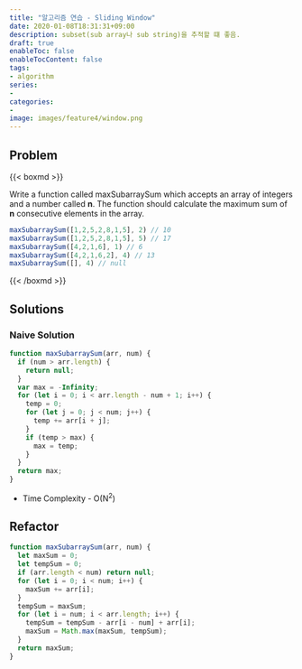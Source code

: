 ```yaml
---
title: "알고리즘 연습 - Sliding Window"
date: 2020-01-08T18:31:31+09:00
description: subset(sub array나 sub string)을 추적할 떄 좋음.
draft: true
enableToc: false
enableTocContent: false
tags:
- algorithm
series:
-
categories:
-
image: images/feature4/window.png
---
```


## Problem

{{< boxmd >}}

Write a function called maxSubarraySum which accepts an array of integers and a number called **n**. The function should calculate the maximum sum of **n** consecutive elements in the array.

```javascript
maxSubarraySum([1,2,5,2,8,1,5], 2) // 10
maxSubarraySum([1,2,5,2,8,1,5], 5) // 17
maxSubarraySum([4,2,1,6], 1) // 6
maxSubarraySum([4,2,1,6,2], 4) // 13
maxSubarraySum([], 4) // null
```

{{< /boxmd >}}

## Solutions

### Naive Solution

```javascript
function maxSubarraySum(arr, num) {
  if (num > arr.length) {
    return null;
  }
  var max = -Infinity;
  for (let i = 0; i < arr.length - num + 1; i++) {
    temp = 0;
    for (let j = 0; j < num; j++) {
      temp += arr[i + j];
    }
    if (temp > max) {
      max = temp;
    }
  }
  return max;
}
```

- Time Complexity - O(N<sup>2</sup>)

## Refactor

```javascript
function maxSubarraySum(arr, num) {
  let maxSum = 0;
  let tempSum = 0;
  if (arr.length < num) return null;
  for (let i = 0; i < num; i++) {
    maxSum += arr[i];
  }
  tempSum = maxSum;
  for (let i = num; i < arr.length; i++) {
    tempSum = tempSum - arr[i - num] + arr[i];
    maxSum = Math.max(maxSum, tempSum);
  }
  return maxSum;
}
```
